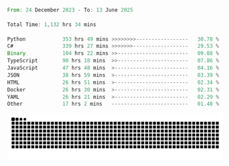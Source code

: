 <!--START_SECTION:waka-->

```rust
From: 24 December 2023 - To: 13 June 2025

Total Time: 1,132 hrs 34 mins

Python            353 hrs 49 mins >>>>>>>>-----------------   30.78 %
C#                339 hrs 27 mins >>>>>>>------------------   29.53 %
Binary            104 hrs 22 mins >>-----------------------   09.08 %
TypeScript        90 hrs 18 mins  >>-----------------------   07.86 %
JavaScript        47 hrs 48 mins  >------------------------   04.16 %
JSON              38 hrs 59 mins  >------------------------   03.39 %
HTML              26 hrs 51 mins  >------------------------   02.34 %
Docker            26 hrs 30 mins  >------------------------   02.31 %
YAML              26 hrs 21 mins  >------------------------   02.29 %
Other             17 hrs 2 mins   -------------------------   01.48 %
```

<!--END_SECTION:waka-->


<picture>
  <source media="(prefers-color-scheme: dark)" srcset="https://raw.githubusercontent.com/jeerawut97/jeerawut97/output/github-contribution-grid-snake.svg">
  <img alt="github contribution grid snake animation" src="https://raw.githubusercontent.com/jeerawut97/jeerawut97/output/github-contribution-grid-snake.svg">
</picture>
